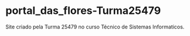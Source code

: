 # portal_das_flores-Turma25479
Site criado pela Turma 25479 no curso Técnico de Sistemas Informaticos.
